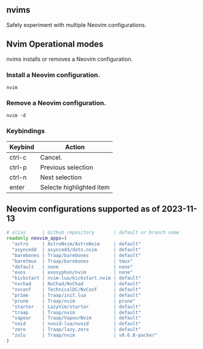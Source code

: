 ## nvims
Safely experiment with multiple Neovim configurations.

## Nvim Operational modes
nvims installs or removes a Neovim configuration.

### Install a Neovim configuration.
```
nvim
```

### Remove a Neovim configuration.
```
nvim -d
```

### Keybindings
| Keybind | Action
| ---     | ---
| ctrl-c  | Cancel.
| ctrl-p  | Previous selection
| ctrl-n  | Next selection
| enter   | Selecte highlighted item

## Neovim configurations supported as of 2023-11-13
```bash
# alias      | Github repository       | default or branch name
readonly neovim_apps=(
  "astro     | AstroNvim/AstroNvim     | default"
  "asyncedd  | asyncedd/dots.nvim      | default"
  "barebones | Traap/barebones         | default"
  "baretmux  | Traap/barebones         | tmux"
  "default   | none                    | none"
  "exos      | exosyphon/nvim          | none"
  "kickstart | nvim-lua/kickstart.nvim | default"
  "nvchad    | NvChad/NvChad           | default"
  "nvconf    | TechnicalDC/NvConf      | default"
  "prime     | Traap/init.lua          | default"
  "prune     | Traap/nvim              | prune"
  "starter   | LazyVim/starter         | default"
  "traap     | Traap/nvim              | default"
  "vapour    | Traap/VapourNvim        | default"
  "void      | nvoid-lua/nvoid         | default"
  "zero      | Traap/lazy.zero         | default"
  "zulu      | Traap/nvim              | v0.6.8-packer"
)
```
